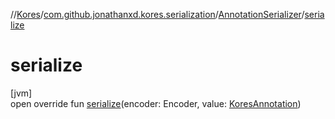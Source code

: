 //[Kores](../../../index.md)/[com.github.jonathanxd.kores.serialization](../index.md)/[AnnotationSerializer](index.md)/[serialize](serialize.md)

# serialize

[jvm]\
open override fun [serialize](serialize.md)(encoder: Encoder, value: [KoresAnnotation](../../com.github.jonathanxd.kores.base/index.md#974221511%2FClasslikes%2F-1216412040))

